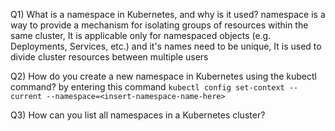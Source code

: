Q1) What is a namespace in Kubernetes, and why is it used?
namespace is a way to provide a mechanism for isolating groups of resources within the same cluster, It is applicable only for namespaced objects (e.g. Deployments, Services, etc.) and it's names need to be unique,
It is used to divide cluster resources between multiple users 

Q2) How do you create a new namespace in Kubernetes using the kubectl command?
by entering this command ```kubectl config set-context --current --namespace=<insert-namespace-name-here>```

Q3) How can you list all namespaces in a Kubernetes cluster?
